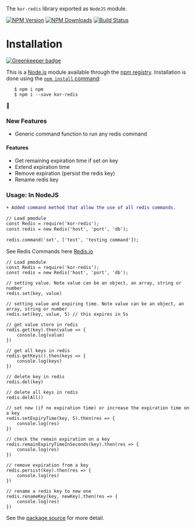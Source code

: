The `kor-redis` library exported as ```NodeJS``` module.

[![NPM Version][npm-image]][npm-url]
[![NPM Downloads][downloads-image]][downloads-url]
[![Build Status][travis-image-url]][travis-url]

# Installation

[![Greenkeeper badge](https://badges.greenkeeper.io/razaqK/kor-redis.svg)](https://greenkeeper.io/)

This is a [Node.js](https://nodejs.org/en/) module available through the
[npm registry](https://www.npmjs.com/). Installation is done using the
[`npm install` command](https://docs.npmjs.com/getting-started/installing-npm-packages-locally):
```
   $ npm i npm
   $ npm i --save kor-redis
```

:rotating_light:
### New Features
- Generic command function to run any redis command

#### Features
- Get remaining expiration time if set on key
- Extend expiration time
- Remove expiration (persist the redis key)
- Rename redis key

### Usage: In NodeJS

```diff
+ Added command method that allow the use of all redis commands.

// Load pmodule
const Redis = require('kor-redis');
const redis = new Redis('host', 'port', 'db');

redis.command('set', ['test', 'testing command']);
```

See Redis Commands here [Redis.io](https://redis.io/commands)

```
// Load pmodule
const Redis = require('kor-redis');
const redis = new Redis('host', 'port', 'db');

// setting value. Note value can be an object, an array, string or number
redis.set(key, value)

// setting value and expiring time. Note value can be an object, an array, string or number
redis.set(key, value, 5) // this expires in 5s

// get value store in redis
redis.get(key).then(value => {
    console.log(value)
})

// get all keys in redis
redis.getKeys().then(keys => {
    console.log(keys)
})

// delete key in redis
redis.del(key)

// delete all keys in redis
redis.delAll()

// set new (if no expiration time) or increase the expiration time on a key 
redis.setExpiryTime(key, 5).then(res => {
    console.log(res)
})

// check the remain expiration on a key
redis.remainExpiryTimeInSeconds(key).then(res => {
    console.log(res)
})

// remove expiration from a key
redis.persist(key).then(res => {
    console.log(res)
})

// rename a redis key to new one
redis.renameKey(key, newKey).then(res => {
    console.log(res)
})
```

See the [package source](https://github.com/razaqK/kor-redis) for more detail.

[npm-image]: https://img.shields.io/npm/v/kor-redis.svg
[npm-url]: https://npmjs.org/package/kor-redis
[downloads-image]: https://img.shields.io/npm/dm/kor-redis.svg
[downloads-url]: https://npmjs.org/package/kor-redis
[travis-url]: https://travis-ci.org/razaqK/kor-redis
[travis-image-url]: https://travis-ci.org/razaqK/kor-redis.svg?branch=master